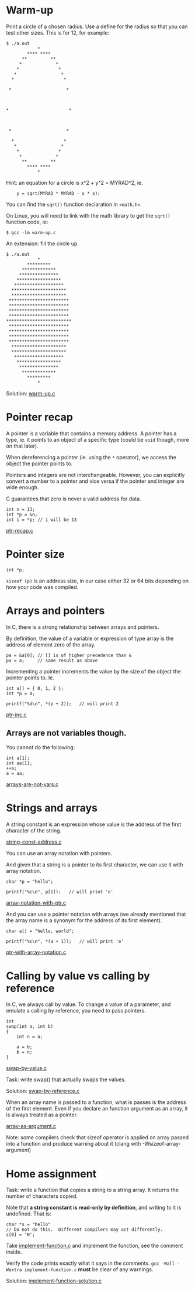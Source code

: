 # Warm-up

Print a circle of a chosen radius.  Use a define for the radius so that you can
test other sizes.  This is for 12, for example:

```
$ ./a.out
            *
        **** ****
      **         **
     *             *
    *               *
   *                 *
  *                   *

 *                     *



*                       *



 *                     *

  *                   *
   *                 *
    *               *
     *             *
      **         **
        **** ****
            *
```

Hint: an equation for a circle is x^2 + y^2 = MYRAD^2, ie.

```
	y = sqrt(MYRAD * MYRAD - x * x);
```

You can find the `sqrt()` function declaration in `<math.h>`.

On Linux, you will need to link with the math library to get the `sqrt()`
function code, ie:

```
$ gcc -lm warm-up.c
```

An extension: fill the circle up.

```
$ ./a.out
            *
        *********
      *************
     ***************
    *****************
   *******************
  *********************
  *********************
 ***********************
 ***********************
 ***********************
 ***********************
*************************
 ***********************
 ***********************
 ***********************
 ***********************
  *********************
  *********************
   *******************
    *****************
     ***************
      *************
        *********
            *
```

Solution: [warm-up.c](/src/warm-up.c)

# Pointer recap

A pointer is a variable that contains a memory address.  A pointer has a type,
ie. it points to an object of a specific type (could be `void` though, more on
that later).

When dereferencing a pointer (ie. using the `*` operator), we access the object
the pointer points to.

Pointers and integers are not interchangeable.  However, you can explicitly
convert a number to a pointer and vice versa if the pointer and integer are wide
enough.

C guarantees that zero is never a valid address for data.

```
int n = 13;
int *p = &n;
int i = *p;	// i will be 13
```

[ptr-recap.c](/src/ptr-recap.c)

# Pointer size

```
int *p;
```

`sizeof (p)` is an address size, in our case either 32 or 64 bits depending on
how your code was compiled.

# Arrays and pointers

In C, there is a strong relationship between arrays and pointers.

By definition, the value of a variable or expression of type array is the
address of element zero of the array.

```
pa = &a[0];	// [] is of higher precedence than &
pa = a;		// same result as above
```

Incrementing a pointer increments the value by the size of the object the
pointer points to.  Ie.

```
int a[] = { 0, 1, 2 };
int *p = a;

printf("%d\n", *(p + 2));	// will print 2
```

[ptr-inc.c](/src/ptr-inc.c)

## Arrays are not variables though.

You cannot do the following:

```
int a[1];
int aa[1];
++a;
a = aa;
```

[arrays-are-not-vars.c](/src/arrays-are-not-vars.c)

# Strings and arrays

A string constant is an expression whose value is the address of the first
character of the string.

[string-const-address.c](/src/string-const-address.c)

You can use an array notation with pointers.

And given that a string is a pointer to its first character, we can use it with
array notation.

```
char *p = "hello";

printf("%c\n", p[1]);	// will print 'e'
```

[array-notation-with-ptr.c](/src/array-notation-with-ptr.c)

And you can use a pointer notation with arrays (we already mentioned that the
array name is a synonym for the address of its first element).

```
char a[] = "hello, world";

printf("%c\n", *(a + 1));	// will print 'e'
```

[ptr-with-array-notation.c](/src/ptr-with-array-notation.c)

# Calling by value vs calling by reference

In C, we always call by value.  To change a value of a parameter, and emulate a
calling by reference, you need to pass pointers.

```
int
swap(int a, int b)
{
	int n = a;

	a = b;
	b = n;
}
```

[swap-by-value.c](/src/swap-by-value.c)

Task: write swap() that actually swaps the values.

Solution: [swap-by-reference.c](/src/swap-by-reference.c)

When an array name is passed to a function, what is passes is the address of the
first element.  Even if you declare an function argument as an array, it is
always treated as a pointer.

[array-as-argument.c](/src/array-as-argument.c)

Note: some compilers check that sizeof operator is applied on array passed into
a function and produce warning about it (clang with -Wsizeof-array-argument)

# Home assignment

Task: write a function that copies a string to a string array.  It returns
the number of characters copied.

Note that **a string constant is read-only by definition**, and writing to it is
undefined.  That is:

```
char *s = "hello"
// Do not do this.  Different compilers may act differently.
s[0] = 'H';
```

Take [implement-function.c](/src/implement-function.c) and implement the
function, see the comment inside.

Verify the code prints exactly what it says in the comments.  `gcc -Wall -Wextra
implement-function.c` **must** be clear of any warnings.

Solution: [implement-function-solution.c](/src/implement-function-solution.c)

